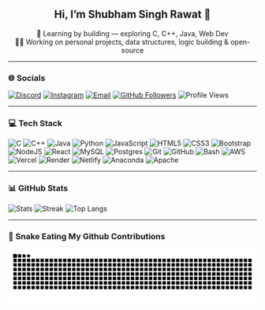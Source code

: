<div align="center">

## Hi, I’m <b>Shubham Singh Rawat</b> 👋  
🚀 Learning by building — exploring C, C++, Java, Web Dev  
🧑‍💻 Working on personal projects, data structures, logic building & open-source

</div>

---

### 🌐 Socials
[![Discord](https://img.shields.io/badge/Discord-%237289DA.svg?logo=discord&logoColor=white)](https://discord.gg/neox0307_06799)
[![Instagram](https://img.shields.io/badge/Instagram-%23E4405F.svg?logo=Instagram&logoColor=white)](https://instagram.com/shubham._.rawat.10)
[![Email](https://img.shields.io/badge/Email-D14836?logo=gmail&logoColor=white)](mailto:shubhamsinghrawat01@gmail.com)
[![GitHub Followers](https://img.shields.io/github/followers/ShubhamSinghRawat10?label=Follow&style=social)](https://github.com/ShubhamSinghRawat10)
![Profile Views](https://komarev.com/ghpvc/?username=ShubhamSinghRawat10&style=flat&color=blue)

---

### 💻 Tech Stack
![C](https://img.shields.io/badge/c-%2300599C.svg?style=for-the-badge&logo=c&logoColor=white)
![C++](https://img.shields.io/badge/c++-%2300599C.svg?style=for-the-badge&logo=c%2B%2B&logoColor=white)
![Java](https://img.shields.io/badge/java-%23ED8B00.svg?style=for-the-badge&logo=openjdk&logoColor=white)
![Python](https://img.shields.io/badge/python-3670A0?style=for-the-badge&logo=python&logoColor=ffdd54)
![JavaScript](https://img.shields.io/badge/javascript-%23323330.svg?style=for-the-badge&logo=javascript&logoColor=%23F7DF1E)
![HTML5](https://img.shields.io/badge/html5-%23E34F26.svg?style=for-the-badge&logo=html5&logoColor=white)
![CSS3](https://img.shields.io/badge/css3-%231572B6.svg?style=for-the-badge&logo=css3&logoColor=white)
![Bootstrap](https://img.shields.io/badge/bootstrap-%238511FA.svg?style=for-the-badge&logo=bootstrap&logoColor=white)
![NodeJS](https://img.shields.io/badge/node.js-6DA55F?style=for-the-badge&logo=node.js&logoColor=white)
![React](https://img.shields.io/badge/react-%2320232a.svg?style=for-the-badge&logo=react&logoColor=%2361DAFB)
![MySQL](https://img.shields.io/badge/mysql-4479A1.svg?style=for-the-badge&logo=mysql&logoColor=white)
![Postgres](https://img.shields.io/badge/postgres-%23316192.svg?style=for-the-badge&logo=postgresql&logoColor=white)
![Git](https://img.shields.io/badge/git-%23F05033.svg?style=for-the-badge&logo=git&logoColor=white)
![GitHub](https://img.shields.io/badge/github-%23121011.svg?style=for-the-badge&logo=github&logoColor=white)
![Bash](https://img.shields.io/badge/bash_script-%23121011.svg?style=for-the-badge&logo=gnu-bash&logoColor=white)
![AWS](https://img.shields.io/badge/AWS-%23FF9900.svg?style=for-the-badge&logo=amazon-aws&logoColor=white)
![Vercel](https://img.shields.io/badge/vercel-%23000000.svg?style=for-the-badge&logo=vercel&logoColor=white)
![Render](https://img.shields.io/badge/Render-%2346E3B7.svg?style=for-the-badge&logo=render&logoColor=white)
![Netlify](https://img.shields.io/badge/netlify-%23000000.svg?style=for-the-badge&logo=netlify&logoColor=#00C7B7)
![Anaconda](https://img.shields.io/badge/Anaconda-%2344A833.svg?style=for-the-badge&logo=anaconda&logoColor=white)
![Apache](https://img.shields.io/badge/apache-%23D42029.svg?style=for-the-badge&logo=apache&logoColor=white)

---

### 📊 GitHub Stats
![Stats](https://github-readme-stats.vercel.app/api?username=ShubhamSinghRawat10&theme=dark&hide_border=false&include_all_commits=false&count_private=false)
![Streak](https://nirzak-streak-stats.vercel.app/?user=ShubhamSinghRawat10&theme=dark&hide_border=false)
![Top Langs](https://github-readme-stats.vercel.app/api/top-langs/?username=ShubhamSinghRawat10&theme=dark&hide_border=false&include_all_commits=false&count_private=false&layout=compact)

---
### 🐍 Snake Eating My Github Contributions 
![snake gif](https://github.com/ShubhamSinghRawat10/ShubhamSinghRawat10/blob/output/github-contribution-grid-snake.svg) 


<!-- Proudly created with GPRM ( https://gprm.itsvg.in ) -->
